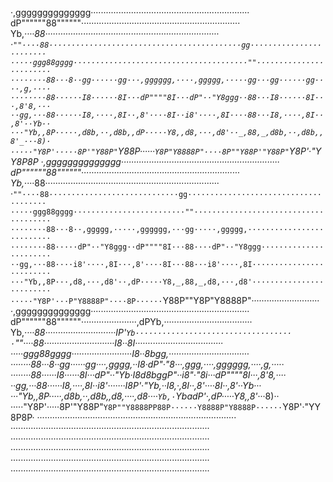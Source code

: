 ·,gggggggggggggg·······························································
dP""""""88""""""·······························································
Yb,_····88·····································································
·`""····88···········································gg························
·····ggg88gggg·······································""························
········88···8··gg······gg···,gggggg,····,ggggg,·····gg···gg······gg····,g,····
········88······I8······8I···dP""""8I···dP"··"Y8ggg··88···I8······8I···,8'8,···
··gg,···88······I8,····,8I··,8'····8I··i8'····,8I····88···I8,····,8I··,8'··Yb··
···"Yb,,8P·····,d8b,··,d8b,,dP·····Y8,,d8,···,d8'··_,88,_,d8b,··,d8b,,8'_···8)·
·····"Y8P'·····8P'"Y88P"`Y88P······`Y8P"Y8888P"····8P""Y88P'"Y88P"`Y8P'·"YY8P8P
·,gggggggggggggg·······························································
dP""""""88""""""·······························································
Yb,_····88·····································································
·`""····88·····························gg······································
·····ggg88gggg·························""······································
········88···8··,ggggg,·····,gggggg,···gg·····,ggggg,··························
········88·····dP"··"Y8ggg··dP""""8I···88····dP"··"Y8ggg·······················
··gg,···88····i8'····,8I···,8'····8I···88···i8'····,8I·························
···"Yb,,8P···,d8,···,d8'··,dP·····Y8,_,88,_,d8,···,d8'·························
·····"Y8P'···P"Y8888P"····8P······`Y88P""Y8P"Y8888P"···························
·,gggggggggggggg·······························································
dP""""""88""""""······················,dPYb,···································
Yb,_····88····························IP'`Yb···································
·`""····88····························I8··8I···································
·····ggg88gggg························I8··8bgg,································
········88···8··gg······gg····,gggg,··I8·dP"·"8···,ggg,····,gggggg,····,g,·····
········88······I8······8I···dP"··"Yb·I8d8bggP"··i8"·"8i···dP""""8I···,8'8,····
··gg,···88······I8,····,8I··i8'·······I8P'·"Yb,··I8,·,8I··,8'····8I··,8'··Yb···
···"Yb,,8P·····,d8b,··,d8b,,d8,_····_,d8····`Yb,·`YbadP'·,dP·····Y8,,8'_···8)··
·····"Y8P'·····8P'"Y88P"`Y8P""Y8888PP88P······Y8888P"Y8888P······`Y8P'·"YY8P8P·
···············································································
···············································································
···············································································
···············································································
···············································································
···············································································

